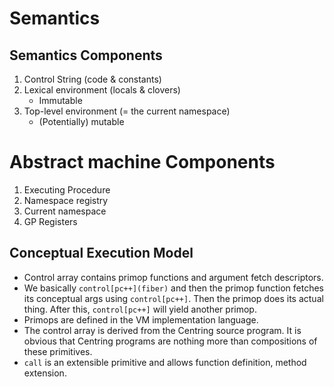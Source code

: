 # Semantics

## Semantics Components

1. Control String (code & constants)
2. Lexical environment (locals & clovers)
    * Immutable
3. Top-level environment (= the current namespace)
    * (Potentially) mutable

# Abstract machine Components

1. Executing Procedure
2. Namespace registry
3. Current namespace
4. GP Registers

## Conceptual Execution Model

* Control array contains primop functions and argument fetch descriptors.
* We basically `control[pc++](fiber)` and then the primop function fetches its
  conceptual args using `control[pc++]`. Then the primop does its actual thing.
  After this, `control[pc++]` will yield another primop.
* Primops are defined in the VM implementation language.
* The control array is derived from the Centring source program. It is obvious
  that Centring programs are nothing more than compositions of these primitives.
* `call` is an extensible primitive and allows function definition, method extension.
